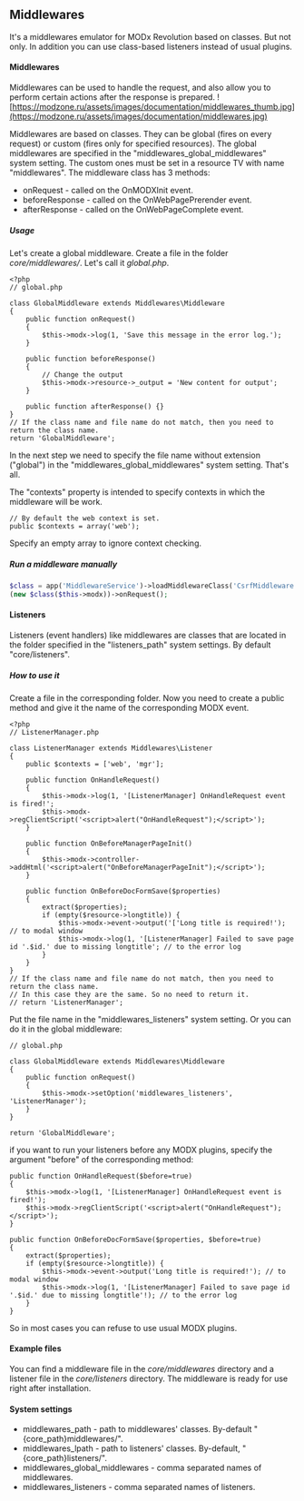 ## Middlewares

It's a middlewares emulator for MODx Revolution based on classes. But not only. In addition you can use class-based listeners instead of usual plugins.

#### Middlewares
Middlewares can be used to handle the request, and also allow you to perform certain actions after the response is prepared.
![https://modzone.ru/assets/images/documentation/middlewares_thumb.jpg](https://modzone.ru/assets/images/documentation/middlewares.jpg)

Middlewares are based on classes. They can be global (fires on every request) or custom (fires only for specified resources). The global middlewares are specified in the "middlewares_global_middlewares" system setting. The custom ones must be set in a resource TV with name "middlewares".
The middleware class has 3 methods:
- onRequest - called on the OnMODXInit event.
- beforeResponse - called on the OnWebPagePrerender event.
- afterResponse - called on the OnWebPageComplete event.

##### Usage
Let's create a global middleware. Create a file in the folder *core/middlewares/*. Let's call it *global.php*. 
```$php
<?php 
// global.php

class GlobalMiddleware extends Middlewares\Middleware
{
    public function onRequest() 
    {
        $this->modx->log(1, 'Save this message in the error log.');
    }

    public function beforeResponse() 
    {
        // Change the output
        $this->modx->resource->_output = 'New content for output';
    }

    public function afterResponse() {}
}
// If the class name and file name do not match, then you need to return the class name.
return 'GlobalMiddleware';
```
In the next step we need to specify the file name without extension ("global") in the "middlewares_global_middlewares" system setting. That's all.
 
The "contexts" property is intended to specify contexts in which the middleware will be work.
```$php
// By default the web context is set.
public $contexts = array('web');
```
Specify an empty array to ignore context checking.

##### Run a middleware manually
```php
$class = app('MiddlewareService')->loadMiddlewareClass('CsrfMiddleware');
(new $class($this->modx))->onRequest();
```

#### Listeners
Listeners (event handlers) like middlewares are classes that are located in the folder specified in the "listeners_path" system settings. By default "core/listeners".

##### How to use it
Create a file in the corresponding folder. Now you need to create a public method and give it the name of the corresponding MODX event.
```$php
<?php
// ListenerManager.php

class ListenerManager extends Middlewares\Listener
{
    public $contexts = ['web', 'mgr'];
	
    public function OnHandleRequest() 
    {
        $this->modx->log(1, '[ListenerManager] OnHandleRequest event is fired!';
        $this->modx->regClientScript('<script>alert("OnHandleRequest");</script>');
    }
    
	public function OnBeforeManagerPageInit()
    {
        $this->modx->controller->addHtml('<script>alert("OnBeforeManagerPageInit");</script>');
    }
    
    public function OnBeforeDocFormSave($properties) 
    {
        extract($properties);
        if (empty($resource->longtitle)) {
            $this->modx->event->output('['Long title is required!'); // to modal window
            $this->modx->log(1, '[ListenerManager] Failed to save page id '.$id.' due to missing longtitle'; // to the error log
        }
    }
}
// If the class name and file name do not match, then you need to return the class name.
// In this case they are the same. So no need to return it.
// return 'ListenerManager';
```
Put the file name in the "middlewares_listeners" system setting. Or you can do it in the global middleware:
```$php
// global.php

class GlobalMiddleware extends Middlewares\Middleware
{
    public function onRequest() 
    {
        $this->modx->setOption('middlewares_listeners', 'ListenerManager');
    }
}

return 'GlobalMiddleware';
```
if you want to run your listeners before any MODX plugins, specify the argument "before" of the corresponding method:
```$php
public function OnHandleRequest($before=true) 
{
    $this->modx->log(1, '[ListenerManager] OnHandleRequest event is fired!');
    $this->modx->regClientScript('<script>alert("OnHandleRequest");</script>');
}
    
public function OnBeforeDocFormSave($properties, $before=true) 
{
    extract($properties);
    if (empty($resource->longtitle)) {
        $this->modx->event->output('Long title is required!'); // to modal window
        $this->modx->log(1, '[ListenerManager] Failed to save page id '.$id.' due to missing longtitle'!); // to the error log
    }
}
```
So in most cases you can refuse to use usual MODX plugins.

#### Example files 
You can find a middleware file in the *core/middlewares* directory and a listener file in the *core/listeners* directory. The middleware is ready for use right after installation.

#### System settings
- middlewares_path - path to middlewares' classes. By-default "{core_path}middlewares/".
- middlewares_lpath	- path to listeners' classes. By-default, "{core_path}listeners/".
- middlewares_global_middlewares - comma separated names of middlewares.
- middlewares_listeners	- comma separated names of listeners.